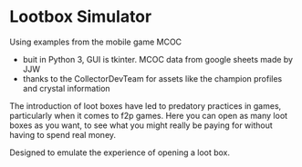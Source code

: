 # Lootbox Simulator
Using examples from the mobile game MCOC
- buit in Python 3, GUI is tkinter. MCOC data from google sheets made by JJW
- thanks to the CollectorDevTeam for assets like the champion profiles and crystal information

The introduction of loot boxes have led to predatory practices in games, particularly when it comes to f2p games.
Here you can open as many loot boxes as you want, to see what you might really be paying for without having to spend real money.

Designed to emulate the experience of opening a loot box.